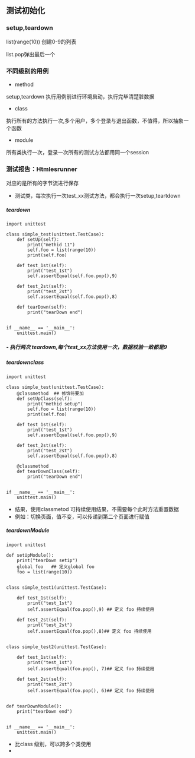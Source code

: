## 测试初始化

### setup,teardown

list\(range\(10\)\) 创建0-9的列表

list.pop弹出最后一个

### 不同级别的用例

* method

setup,teardown 执行用例前进行环境启动，执行完毕清楚脏数据

* class

执行所有的方法执行一次,多个用户，多个登录与退出函数，不值得，所以抽象一个函数

* module

所有类执行一次，登录一次所有的测试方法都用同一个session

### 测试报告：Htmlesrunner

对应的是所有的字节流进行保存

* 测试类，每次执行一次test\_xx测试方法，都会执行一次setup,teartdown

##### teardown

```
import unittest

class simple_test(unittest.TestCase):
    def setUp(self):
        print("methid 11")
        self.foo = list(range(10))
        print(self.foo)

    def test_1st(self):
        print("test_1st")
        self.assertEqual(self.foo.pop(),9)

    def test_2st(self):
        print("test_2st")
        self.assertEqual(self.foo.pop(),8)

    def tearDown(self):
        print("tearDown end")


if __name__ == '__main__':
    unittest.main()
```

##### - 执行两次 teardown,每个test\_xx方法使用一次，数据校验一致都是9

##### teardownclass

```
import unittest

class simple_test(unittest.TestCase):
    @classmethod  ## 修饰符要加
    def setUpClass(self):
        print("methid setup")
        self.foo = list(range(10))
        print(self.foo)

    def test_1st(self):
        print("test_1st")
        self.assertEqual(self.foo.pop(),9)

    def test_2st(self):
        print("test_2st")
        self.assertEqual(self.foo.pop(),8)

    @classmethod
    def tearDownClass(self):
        print("tearDown end")


if __name__ == '__main__':
    unittest.main()
```

* 结果，使用classmetod 可持续使用结果，不需要每个此时方法重置数据
* 例如：切换页面，值不变，可以传递到第二个页面进行赋值

##### teardownModule

```
import unittest

def setUpModule():
    print("tearDown setip")
    global foo   ## 定义global foo 
    foo = list(range(10)) 


class simple_test1(unittest.TestCase):

    def test_1st(self):
        print("test_1st")
        self.assertEqual(foo.pop(),9) ## 定义 foo 持续使用

    def test_2st(self):
        print("test_2st")
        self.assertEqual(foo.pop(),8)## 定义 foo 持续使用


class simple_test2(unittest.TestCase):

    def test_1st(self):
        print("test_1st")
        self.assertEqual(foo.pop(), 7)## 定义 foo 持续使用

    def test_2st(self):
        print("test_2st")
        self.assertEqual(foo.pop(), 6)## 定义 foo 持续使用


def tearDownModule():
    print("tearDown end")


if __name__ == '__main__':
    unittest.main()
```

* 比class 级别，可以跨多个类使用
* 


